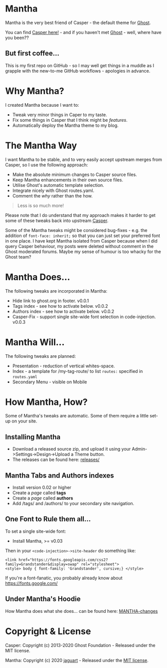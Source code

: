 # Mantha

Mantha is the very best friend of Casper - the default theme for [Ghost](https://github.com/tryghost/ghost/).

You can find [Casper here!](https://github.com/TryGhost/Casper/) - and if you haven't met [Ghost](https://github.com/tryghost/ghost/) - well, where have you been??

## But first coffee...

This is my first repo on GitHub - so I may well get things in a muddle as I grapple with the new-to-me GitHub workflows - apologies in advance.

# Why Mantha?

I created Mantha because I want to:
* Tweak very minor things in Caper to my taste.
* Fix some things in Casper that I think might be _features_.
* Automatically deploy the Mantha theme to my blog.

# The Mantha Way

I want Mantha to be stable, and to very easily accept upstream merges from Casper, so I use the following approach:
* Make the absolute minimum changes to Casper source files.
* Keep Mantha enhancements in their own source files.
* Utilise Ghost's automatic template selection.
* Integrate nicely with Ghost routes.yaml.
* Comment the _why_ rather than the how.

> Less is so much more!

Please note that I do understand that my approach makes it harder to get some of these tweaks back
into upstream [Casper](https://github.com/TryGhost/Casper/).

Some of the Mantha tweaks might be considered bug-fixes - e.g. the addition of ``font-face:
inherit;`` so that you can just set your preferred font in one place. I have kept Mantha isolated
from Casper because when I did query Casper behaviour, my posts were deleted without comment in the
Ghost moderated forums. Maybe my sense of humour is too whacky for the Ghost team?

# Mantha Does...

The following tweaks are incorporated in Mantha:
* Hide link to ghost.org in footer.  v0.0.1
* Tags index - see how to activate below. v0.0.2
* Authors index - see how to activate below. v0.0.2
* Casper-Fix - support single site-wide font selection in code-injection. v0.0.3

# Mantha Will...

The following tweaks are planned:
* Presentation - reduction of vertical whites-space.
* Index - a template for /my-tag-route/ to list ``routes:`` specified in ``routes.yaml``
* Secondary Menu - visible on Mobile

# How Mantha, How?

Some of Mantha's tweaks are automatic. Some of them require a little set-up on your site.

## Installing Mantha
* Download a released source zip, and upload it using your Admin->Settings->Design->Upload a Theme button.
* The releases can be found here: [releases/](https://github.com/jaguart/mantha/releases)

## Mantha Tabs and Authors indexes
* Install version 0.02 or higher
* Create a _page_ called **tags**
* Create a _page_ called **authors**
* Add /tags/ and /authors/ to your secondary site navigation.

## One Font to Rule them all...

To set a single site-wide font:

* Install Mantha, >= v0.03

Then in your `<code-injection>->site-header` do something like:
```
<link href="https://fonts.googleapis.com/css2?family=Grandstander&display=swap" rel="stylesheet">
<style> body { font-family: 'Grandstander', cursive;} </style>
```

If you're a font-fanatic, you probably already know about https://fonts.google.com/

## Under Mantha's Hoodie

How Mantha does what she does... can be found here: [MANTHA-changes](MANTHA-changes.md)

# Copyright & License

Casper: Copyright (c) 2013-2020 Ghost Foundation - Released under the MIT license.

Mantha: Copyright (c) 2020 [jaguart](https://github.com/jaguart) - Released under the [MIT license](LICENSE).
